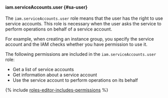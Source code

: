 #### iam.serviceAccounts.user {#sa-user}

The `iam.serviceAccounts.user` role means that the user has the right to use service accounts.
This role is necessary when the user asks the service to perform operations on behalf of a service account.

For example, when creating an instance group, you specify the service account and the IAM checks whether you have permission to use it.

The following permissions are included in the `iam.serviceAccounts.user` role:

- Get a list of service accounts
- Get information about a service account
- Use the service account to perform operations on its behalf

{% include [roles-editor-includes-permissions](iam/roles-editor-includes-permissions.md) %}

